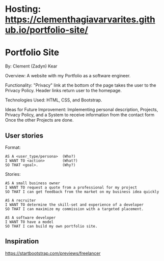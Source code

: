 # Hosting: https://clementhagiavarvarites.github.io/portfolio-site/

# Portfolio Site

By: Clement (Zadyn) Kear

Overview: A website with my Portfolio as a software engineer.

Functionality: "Privacy" link at the bottom of the page takes the user to the Privacy Policy. Header links return user to the homepage.

Technologies Used: HTML, CSS, and Bootstrap.

Ideas for Future Improvement: Implementing personal description, Projects, Privacy Policy, and a System to receive information from the contact form Once the other Projects are done.

## User stories

Format:

```
AS A <user_type/persona>  (Who?)
I WANT TO <action>        (What?)
SO THAT <goal>.           (Why?)
```

Stories:

```
AS A small business owner
I WANT TO request a quote from a professional for my project
SO THAT I can get feedback from the market on my business idea quickly

AS A recruiter
I WANT TO determine the skill-set and experience of a developer
SO THAT I can maximize my commission with a targeted placement.

AS A software developer
I WANT TO have a model
SO THAT I can build my own portfolio site.
```

## Inspiration

https://startbootstrap.com/previews/freelancer
